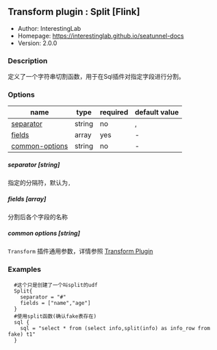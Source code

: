 ## Transform plugin : Split [Flink]

* Author: InterestingLab
* Homepage: https://interestinglab.github.io/seatunnel-docs
* Version: 2.0.0

### Description
定义了一个字符串切割函数，用于在Sql插件对指定字段进行分割。

### Options
| name | type | required | default value |
| --- | --- | --- | --- |
| [separator](#separator-string) | string | no | , |
| [fields](#fields-array) | array | yes | - |
| [common-options](#common-options-string)| string | no | - |



##### separator [string]

指定的分隔符，默认为`,`

##### fields [array]

分割后各个字段的名称

##### common options [string]

`Transform` 插件通用参数，详情参照 [Transform Plugin](/zh-cn/v2/flink/configuration/transform-plugins/)

### Examples

```
  #这个只是创建了一个叫split的udf
  Split{
    separator = "#"
    fields = ["name","age"]
  }
  #使用split函数(确认fake表存在)
  sql {
    sql = "select * from (select info,split(info) as info_row from fake) t1"
  }
```
